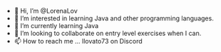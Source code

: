 - 👋 Hi, I’m @LorenaLov
- 👀 I’m interested in learning Java and other programming languages.
- 🌱 I’m currently learning Java
- 💞️ I’m looking to collaborate on entry level exercises when I can.
- 📫 How to reach me ... llovato73 on Discord

<!---
LorenaLov/LorenaLov is a ✨ special ✨ repository because its `README.md` (this file) appears on your GitHub profile.
You can click the Preview link to take a look at your changes.
--->
